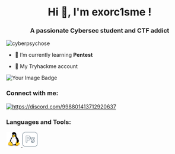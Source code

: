 <h1 align="center">Hi 👋, I'm exorc1sme !</h1>
<h3 align="center">A passionate Cybersec student and CTF addict</h3>

<p align="left"> <img src="https://komarev.com/ghpvc/?username=cyberpsychose&label=Profile%20views&color=0e75b6&style=flat" alt="cyberpsychose" /> </p>

- 🌱 I’m currently learning **Pentest**

- 💾 My Tryhackme account

<img src="https://tryhackme-badges.s3.amazonaws.com/exorcism.png" alt="Your Image Badge"/>

<h3 align="left">Connect with me:</h3>
<a href="https://discord.com/998801413712920637" target="blank"><img align="center" src="https://raw.githubusercontent.com/rahuldkjain/github-profile-readme-generator/master/src/images/icons/Social/discord.svg" alt="https://discord.com/998801413712920637" height="30" width="40" /></a>
</p>

<h3 align="left">Languages and Tools:</h3>
<p align="left"> <a href="https://www.linux.org/" target="_blank" rel="noreferrer"> <img src="https://raw.githubusercontent.com/devicons/devicon/master/icons/linux/linux-original.svg" alt="linux" width="40" height="40"/> </a> <a href="https://www.photoshop.com/en" target="_blank" rel="noreferrer"> <img src="https://raw.githubusercontent.com/devicons/devicon/master/icons/photoshop/photoshop-line.svg" alt="photoshop" width="40" height="40"/> </a> </p>
